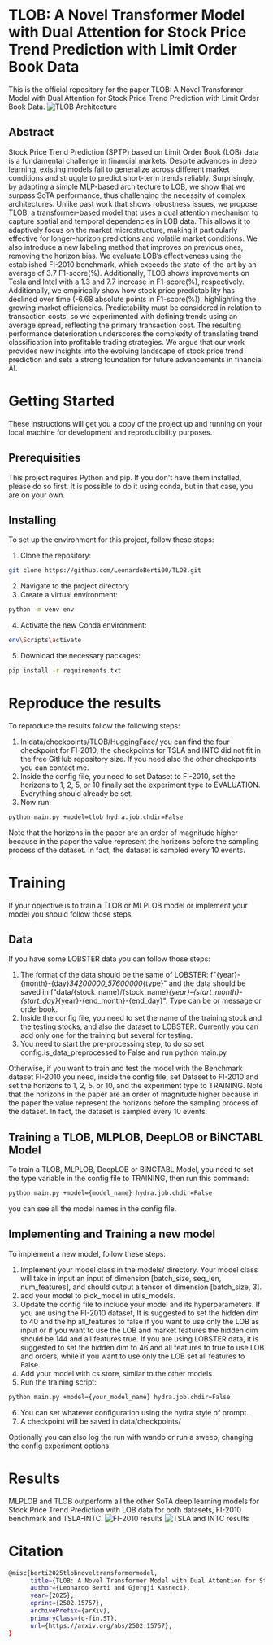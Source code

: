 # TLOB: A Novel Transformer Model with Dual Attention for Stock Price Trend Prediction with Limit Order Book Data
This is the official repository for the paper TLOB: A Novel Transformer Model with Dual Attention for Stock Price Trend Prediction with Limit Order Book Data.
![TLOB Architecture](https://github.com/LeonardoBerti00/TLOB/blob/main/Architecture.png)

## Abstract
Stock Price Trend Prediction (SPTP) based on Limit Order Book
(LOB) data is a fundamental challenge in financial markets. Despite advances in deep learning, existing models fail to generalize across different market conditions and struggle to predict short-term trends reliably. Surprisingly, by adapting a simple MLP-based architecture to LOB, we show that we surpass SoTA performance, thus challenging the necessity of complex architectures. Unlike past work that shows robustness issues, we propose TLOB, a transformer-based model that uses a dual attention mechanism to capture spatial and temporal dependencies in LOB data. This allows it to adaptively focus on the market microstructure, making it particularly effective for longer-horizon predictions and volatile market conditions. We also introduce a new labeling method that improves on previous ones, removing the horizon bias. We evaluate LOB’s effectiveness using the established FI-2010 benchmark, which exceeds the state-of-the-art by an average of 3.7 F1-score(%). Additionally, TLOB shows improvements on Tesla and Intel with a 1.3 and 7.7 increase in F1-score(%), respectively. Additionally, we empirically show how stock price predictability has declined over time (-6.68 absolute points in F1-score(%)), highlighting the growing market efficiencies. Predictability must be considered in relation to transaction costs, so we experimented with defining trends using an average spread, reflecting the primary transaction cost. The resulting performance deterioration  underscores the complexity of translating trend classification into profitable trading strategies. We argue that our work provides new insights into the evolving landscape of stock price trend prediction and sets a strong foundation for future advancements in financial AI.

# Getting Started 
These instructions will get you a copy of the project up and running on your local machine for development and reproducibility purposes.

## Prerequisities
This project requires Python and pip. If you don't have them installed, please do so first. It is possible to do it using conda, but in that case, you are on your own.   

## Installing
To set up the environment for this project, follow these steps:

1. Clone the repository:
```sh
git clone https://github.com/LeonardoBerti00/TLOB.git
```
2. Navigate to the project directory
3. Create a virtual environment:
```sh
python -m venv env
```
4. Activate the new Conda environment:
```sh
env\Scripts\activate
```
5. Download the necessary packages:
```sh
pip install -r requirements.txt
```

# Reproduce the results
To reproduce the results follow the following steps:

1. In data/checkpoints/TLOB/HuggingFace/ you can find the four checkpoint for FI-2010, the checkpoints for TSLA and INTC did not fit in the free GitHub repository size. If you need also the other checkpoints you can contact me. 
2. Inside the config file, you need to set Dataset to FI-2010, set the horizons to 1, 2, 5, or 10 finally set the experiment type to EVALUATION. Everything should already be set.
3. Now run:
```sh
python main.py +model=tlob hydra.job.chdir=False
```
Note that the horizons in the paper are an order of magnitude higher because in the paper the value represent the horizons before the sampling process of the dataset. In fact, the dataset is sampled every 10 events. 

# Training
If your objective is to train a TLOB or MLPLOB model or implement your model you should follow those steps.

## Data 
If you have some LOBSTER data you can follow those steps:
1. The format of the data should be the same of LOBSTER: f"{year}-{month}-{day}_34200000_57600000_{type}" and the data should be saved in f"data/{stock_name}/{stock_name}_{year}-{start_month}-{start_day}_{year}-{end_month}-{end_day}". Type can be or message or orderbook.
2. Inside the config file, you need to set the name of the training stock and the testing stocks, and also the dataset to LOBSTER. Currently you can add only one for the training but several for testing. 
3. You need to start the pre-processing step, to do so set config.is_data_preprocessed to False and run python main.py

Otherwise, if you want to train and test the model with the Benchmark dataset FI-2010 you need, inside the config file, set Dataset to FI-2010 and set the horizons to 1, 2, 5, or 10, and the experiment type to TRAINING. Note that the horizons in the paper are an order of magnitude higher because in the paper the value represent the horizons before the sampling process of the dataset. In fact, the dataset is sampled every 10 events. 

## Training a TLOB, MLPLOB, DeepLOB or BiNCTABL Model 
To train a TLOB, MLPLOB, DeepLOB or BiNCTABL Model, you need to set the type variable in the config file to TRAINING, then run this command:
```sh
python main.py +model={model_name} hydra.job.chdir=False
```
you can see all the model names in the config file. 

## Implementing and Training a new model 
To implement a new model, follow these steps:
1. Implement your model class in the models/ directory. Your model class will take in input an input of dimension [batch_size, seq_len, num_features], and should output a tensor of dimension [batch_size, 3].
2. add your model to pick_model in utils_models.
3. Update the config file to include your model and its hyperparameters. If you are using the FI-2010 dataset, It is suggested to set the hidden dim to 40 and the hp all_features to false if you want to use only the LOB as input or if you want to use the LOB and market features the hidden dim should be 144 and all features true. If you are using LOBSTER data, it is suggested to set the hidden dim to 46 and all features to true to use LOB and orders, while if you want to use only the LOB set all features to False. 
4. Add your model with cs.store, similar to the other models
5. Run the training script:
```sh
python main.py +model={your_model_name} hydra.job.chdir=False
```
6. You can set whatever configuration using the hydra style of prompt.
7. A checkpoint will be saved in data/checkpoints/ 

Optionally you can also log the run with wandb or run a sweep, changing the config experiment options.

# Results
MLPLOB and TLOB outperform all the other SoTA deep learning models for Stock Price Trend Prediction with LOB data for both datasets, FI-2010 benchmark and TSLA-INTC.
![FI-2010 results](https://github.com/LeonardoBerti00/TLOB/blob/main/fI-2010.png)
![TSLA and INTC results](https://github.com/LeonardoBerti00/TLOB/blob/main/tslaintc.png)

# Citation
```sh
@misc{berti2025tlobnoveltransformermodel,
      title={TLOB: A Novel Transformer Model with Dual Attention for Stock Price Trend Prediction with Limit Order Book Data}, 
      author={Leonardo Berti and Gjergji Kasneci},
      year={2025},
      eprint={2502.15757},
      archivePrefix={arXiv},
      primaryClass={q-fin.ST},
      url={https://arxiv.org/abs/2502.15757}, 
}
```
